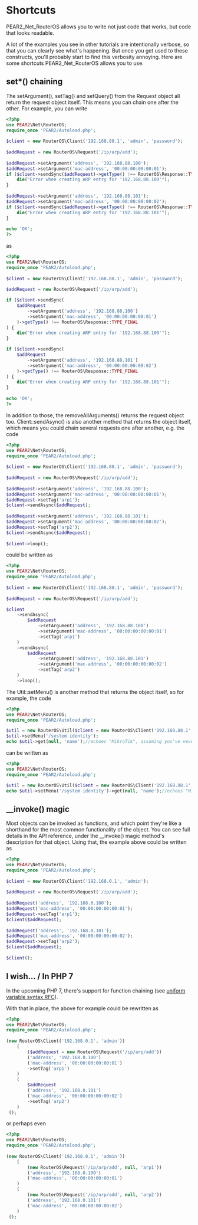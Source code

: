 # Shortcuts
PEAR2_Net_RouterOS allows you to write not just code that works, but code that looks readable.

A lot of the examples you see in other tutorials are intentionally verbose, so that you can clearly see what's happening. But once you get used to these constructs, you'll probably start to find this verbosity annoying. Here are some shortcuts PEAR2_Net_RouterOS allows you to use.

## set*() chaining
The setArgument(), setTag() and setQuery() from the Request object all return the request object itself. This means you can chain one after the other. For example, you can write

```php
<?php
use PEAR2\Net\RouterOS;
require_once 'PEAR2/Autoload.php';
 
$client = new RouterOS\Client('192.168.88.1', 'admin', 'password');
 
$addRequest = new RouterOS\Request('/ip/arp/add');
 
$addRequest->setArgument('address', '192.168.88.100');
$addRequest->setArgument('mac-address', '00:00:00:00:00:01');
if ($client->sendSync($addRequest)->getType() !== RouterOS\Response::TYPE_FINAL) {
    die("Error when creating ARP entry for '192.168.88.100'");
}
 
$addRequest->setArgument('address', '192.168.88.101');
$addRequest->setArgument('mac-address', '00:00:00:00:00:02');
if ($client->sendSync($addRequest)->getType() !== RouterOS\Response::TYPE_FINAL) {
    die("Error when creating ARP entry for '192.168.88.101'");
}
 
echo 'OK';
?>
```

as

```php
<?php
use PEAR2\Net\RouterOS;
require_once 'PEAR2/Autoload.php';
 
$client = new RouterOS\Client('192.168.88.1', 'admin', 'password');
 
$addRequest = new RouterOS\Request('/ip/arp/add');

if ($client->sendSync(
    $addRequest
        ->setArgument('address', '192.168.88.100')
        ->setArgument('mac-address', '00:00:00:00:00:01')
    )->getType() !== RouterOS\Response::TYPE_FINAL
) {
    die("Error when creating ARP entry for '192.168.88.100'");
}

if ($client->sendSync(
    $addRequest
        ->setArgument('address', '192.168.88.101')
        ->setArgument('mac-address', '00:00:00:00:00:02')
    )->getType() !== RouterOS\Response::TYPE_FINAL
) {
    die("Error when creating ARP entry for '192.168.88.101'");
}
 
echo 'OK';
?>
```

In addition to those, the removeAllArguments() returns the request object too. Client::sendAsync() is also another method that returns the object itself, which means you could chain several requests one after another, e.g. the code

```php
<?php
use PEAR2\Net\RouterOS;
require_once 'PEAR2/Autoload.php';
 
$client = new RouterOS\Client('192.168.88.1', 'admin', 'password');
 
$addRequest = new RouterOS\Request('/ip/arp/add');
 
$addRequest->setArgument('address', '192.168.88.100');
$addRequest->setArgument('mac-address', '00:00:00:00:00:01');
$addRequest->setTag('arp1');
$client->sendAsync($addRequest);
 
$addRequest->setArgument('address', '192.168.88.101');
$addRequest->setArgument('mac-address', '00:00:00:00:00:02');
$addRequest->setTag('arp2');
$client->sendAsync($addRequest);
 
$client->loop();
```
could be written as

```php
<?php
use PEAR2\Net\RouterOS;
require_once 'PEAR2/Autoload.php';
 
$client = new RouterOS\Client('192.168.88.1', 'admin', 'password');
 
$addRequest = new RouterOS\Request('/ip/arp/add');

$client
    ->sendAsync(
        $addRequest
            ->setArgument('address', '192.168.88.100')
            ->setArgument('mac-address', '00:00:00:00:00:01')
            ->setTag('arp1')
    )
    ->sendAsync(
        $addRequest
            ->setArgument('address', '192.168.88.101')
            ->setArgument('mac-address', '00:00:00:00:00:02')
            ->setTag('arp2')
    )
    ->loop();
```

The Util::setMenu() is another method that returns the object itself, so for example, the code

```php
<?php
use PEAR2\Net\RouterOS;
require_once 'PEAR2/Autoload.php';

$util = new RouterOS\Util($client = new RouterOS\Client('192.168.88.1', 'admin', 'password'));
$util->setMenu('/system identity');
echo $util->get(null, 'name');//echoes "MikroTik", assuming you've never altered your router's 
```

can be written as

```php
<?php
use PEAR2\Net\RouterOS;
require_once 'PEAR2/Autoload.php';

$util = new RouterOS\Util($client = new RouterOS\Client('192.168.88.1', 'admin', 'password'));
echo $util->setMenu('/system identity')->get(null, 'name');//echoes "MikroTik", assuming you've never altered your router's identity.
```

## \_\_invoke() magic
Most objects can be invoked as functions, and which point they're like a shorthand for the most common functionality of the object. You can see full details in the API reference, under the \_\_invoke() magic method's description for that object. Using that, the example above could be written as

```php
<?php
use PEAR2\Net\RouterOS;
require_once 'PEAR2/Autoload.php';
 
$client = new RouterOS\Client('192.168.0.1', 'admin');
 
$addRequest = new RouterOS\Request('/ip/arp/add');
 
$addRequest('address', '192.168.0.100');
$addRequest('mac-address', '00:00:00:00:00:01');
$addRequest->setTag('arp1');
$client($addRequest);
 
$addRequest('address', '192.168.0.101');
$addRequest('mac-address', '00:00:00:00:00:02');
$addRequest->setTag('arp2');
$client($addRequest);
 
$client();
```

## I wish... / In PHP 7
In the upcoming PHP 7, there's support for function chaining (see [uniform variable syntax RFC](https://wiki.php.net/rfc/uniform_variable_syntax)).

With that in place, the above for example could be rewritten as

```php
<?php
use PEAR2\Net\RouterOS;
require_once 'PEAR2/Autoload.php';
 
(new RouterOS\Client('192.168.0.1', 'admin'))
    (
        ($addRequest = new RouterOS\Request('/ip/arp/add'))
        ('address', '192.168.0.100')
        ('mac-address', '00:00:00:00:00:01')
        ->setTag('arp1')
    )
    (
        $addRequest
        ('address', '192.168.0.101')
        ('mac-address', '00:00:00:00:00:02')
        ->setTag('arp2')
    )
 ();
```

or perhaps even

```php
<?php
use PEAR2\Net\RouterOS;
require_once 'PEAR2/Autoload.php';
 
(new RouterOS\Client('192.168.0.1', 'admin'))
    (
        (new RouterOS\Request('/ip/arp/add', null, 'arp1'))
        ('address', '192.168.0.100')
        ('mac-address', '00:00:00:00:00:01')
    )
    (
        (new RouterOS\Request('/ip/arp/add', null, 'arp2'))
        ('address', '192.168.0.101')
        ('mac-address', '00:00:00:00:00:02')
    )
 ();
```
